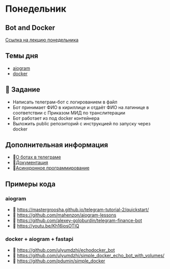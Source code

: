 # Понедельник
## Bot and Docker

[Ссылка на лекцию понедельника](https://disk.yandex.ru/d/aN4lJxg-UkepKg)  

## Темы дня
- [aiogram](https://docs.aiogram.dev/en/latest/)
- [docker](https://docs.docker.com/engine/install/)

## 📌 Задание
- Написать телеграм-бот с логированием в файл
- Бот принимает ФИО в кириллице и отдаёт ФИО на латинице в соответствии с Приказом МИД по транслитерации
- Бот работает из под docker контейнера
- Выложить public репозиторий с инструкцией по запуску через docker

## Дополнительная информация
- 📝[О ботах в телеграме](https://core.telegram.org/bots)
- 📝[Документация](https://docs.aiogram.dev/en/latest/)
- 📝[Асинхронное программирование](https://tproger.ru/articles/asynchronous-programming/)

## Примеры кода
### aiogram
- 🐍 https://mastergroosha.github.io/telegram-tutorial-2/quickstart/
- 🐍 https://github.com/mahenzon/aiogram-lessons
- 🐍 https://github.com/alexey-goloburdin/telegram-finance-bot
- 🎥 https://youtu.be/Kh16iosOTIQ
### docker + aiogram + fastapi
- 🐍 https://github.com/ulyumdzhi/echodocker_bot
- 🐍 https://github.com/ulyumdzhi/simple_docker_echo_bot_with_volumes/
- 🐍 https://github.com/pdumin/simple_docker
